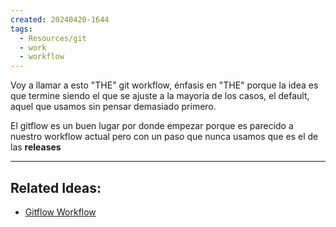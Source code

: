 ```yaml
---
created: 20240420-1644
tags:
  - Resources/git
  - work
  - workflow
---
```


Voy a llamar a esto "THE" git workflow, énfasis en "THE" porque la idea es que termine siendo el que se ajuste a la mayoría de los casos, el default, aquel que usamos sin pensar demasiado primero. 

El gitflow es un buen lugar por donde empezar porque es parecido a nuestro workflow actual pero con un paso que nunca usamos que es el de las **releases**

---
## Related Ideas:

* [Gitflow Workflow](https://www.atlassian.com/git/tutorials/comparing-workflows/gitflow-workflow)
